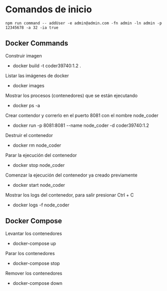 
# Comandos de inicio

```shell
npm run command -- addUser -e admin@admin.com -fn admin -ln admin -p 12345678 -a 32 -ia true
```

## Docker Commands

Construir imagen
* docker build -t coder39740:1.2 .

Listar las imágenes de docker
* docker images

Mostrar los procesos (contenedores) que se están ejecutando
* docker ps -a

Crear contendor y correrlo en el puerto 8081 con el nombre node_coder
* docker run -p 8081:8081 --name node_coder -d coder39740:1.2

Destruir el contenedor
* docker rm node_coder

Parar la ejecución del contenedor
* docker stop node_coder

Comenzar la ejecución del contenedor ya creado previamente
* docker start node_coder

Mostrar los logs del contenedor, para salir presionar Ctrl + C
* docker logs -f node_coder

## Docker Compose

Levantar los contenedores
* docker-compose up

Parar los contenedores
* docker-compose stop

Remover los contenedores
* docker-compose down
